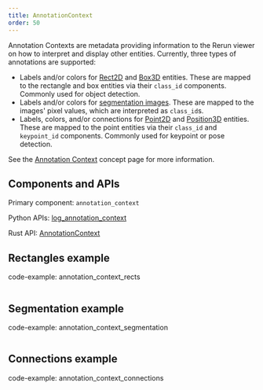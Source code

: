```yaml
---
title: AnnotationContext
order: 50
---
```


Annotation Contexts are metadata providing information to the Rerun viewer on how to interpret and display other entities. Currently, three types of annotations are supported:

- Labels and/or colors for [Rect2D](rect2d.md) and [Box3D](box3d.md) entities. These are mapped to the rectangle and box entities via their `class_id` components. Commonly used for object detection.
- Labels and/or colors for [segmentation images](segmentation_image.md). These are mapped to the images' pixel values, which are interpreted as `class_id`s.
- Labels, colors, and/or connections for [Point2D](point2d.md) and [Position3D](point3d.md) entities. These are mapped to the point entities via their `class_id` and `keypoint_id` components. Commonly used for keypoint or pose detection.

See the [Annotation Context](../../concepts/annotation-context.md) concept page for more information.


## Components and APIs
Primary component: `annotation_context`

Python APIs: [log_annotation_context](https://ref.rerun.io/docs/python/latest/common/annotations/#rerun.log_annotation_context)

Rust API: [AnnotationContext](https://docs.rs/rerun/latest/rerun/components/struct.AnnotationContext.html)

## Rectangles example

code-example: annotation_context_rects

<picture>
  <source media="(max-width: 480px)" srcset="https://static.rerun.io/9bb6f96009ac9b4991ba5b6ceeb954a9204bf656_annotation_context_rects_480w.png">
  <source media="(max-width: 768px)" srcset="https://static.rerun.io/c5453e6fb1a1a44396d1cc3ac80c63c67c9fba56_annotation_context_rects_768w.png">
  <source media="(max-width: 1024px)" srcset="https://static.rerun.io/d3aed394aaad90f8ada96e54a4e66f16992d1817_annotation_context_rects_1024w.png">
  <source media="(max-width: 1200px)" srcset="https://static.rerun.io/2ff32dfd45d15f35f7d0947c26445d4113fe6d03_annotation_context_rects_1200w.png">
  <img src="https://static.rerun.io/9b446c36011ed30fce7dc6ed03d5fd9557460f70_annotation_context_rects_full.png" alt="">
</picture>


## Segmentation example

code-example: annotation_context_segmentation

<picture>
  <source media="(max-width: 480px)" srcset="https://static.rerun.io/97d397dd0cb5d094e2227aef22785f45bcae4a18_annotation_context_segmentation_480w.png">
  <source media="(max-width: 768px)" srcset="https://static.rerun.io/bf72a7c47d5b56f37741ae101cb3f992ffc54b8c_annotation_context_segmentation_768w.png">
  <source media="(max-width: 1024px)" srcset="https://static.rerun.io/aca2e6946c586cceeeb9d33c0d8da867e111d5b7_annotation_context_segmentation_1024w.png">
  <source media="(max-width: 1200px)" srcset="https://static.rerun.io/c77eef272ba23d58b6a2cbf980ca88a42a17207d_annotation_context_segmentation_1200w.png">
  <img src="https://static.rerun.io/0e21c0a04e456fec41d16b0deaa12c00cddf2d9b_annotation_context_segmentation_full.png" alt="">
</picture>


## Connections example

code-example: annotation_context_connections

<picture>
  <source media="(max-width: 480px)" srcset="https://static.rerun.io/7fc503e76810264da70fc18806eadf987ebd703e_annotation_context_connections_480w.png">
  <source media="(max-width: 768px)" srcset="https://static.rerun.io/50ec6309ce791d9f85153d00a737031b1632448d_annotation_context_connections_768w.png">
  <source media="(max-width: 1024px)" srcset="https://static.rerun.io/cf9998a0ccccee42aacc1de0773ea8801a129cdd_annotation_context_connections_1024w.png">
  <source media="(max-width: 1200px)" srcset="https://static.rerun.io/53f483421562f8d4bbb8c7e695058069ce1ab00c_annotation_context_connections_1200w.png">
  <img src="https://static.rerun.io/4a8422bc154699c5334f574ff01b55c5cd1748e3_annotation_context_connections_full.png" alt="">
</picture>
